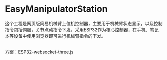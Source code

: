 # EasyManipulatorStation
 
 这个工程是网页版简易机械臂上位机控制器，主要用于机械臂状态显示，以及控制指令包括伺服，关节点动指令下发，采用ESP32作为核心控制器，在手机、笔记本等设备中使用浏览器即可进行机械臂指令的下发。

 <br>
 方案：ESP32-websocket-three.js

